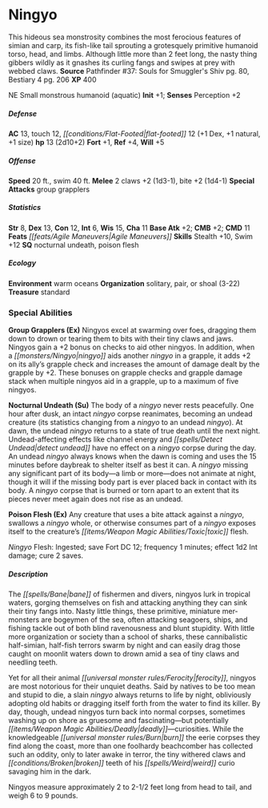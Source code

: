 ﻿---
cssclass: [monsters]
title1: Ningyo
desc_short: This hideous sea monstrosity combines the most ferocious features of simian
  and carp, its fish-like tail sprouting a grotesquely primitive humanoid torso, head,
  and limbs. Although little more than 2 feet long, the nasty thing gibbers wildly
  as it gnashes its curling fangs and swipes at prey with webbed claws.
title2: Ningyo
CR: 1
sources:
- name: "Pathfinder #37: Souls for Smuggler's Shiv"
  page: 80
  link: http://paizo.com/pathfinder/adventurePath/theSerpentsSkull/v5748btpy8b7v
- name: Bestiary 4
  page: 206
  link: http://paizo.com/products/btpy91ds?Pathfinder-Roleplaying-Game-Bestiary-4
XP: 400
alignment: NE
size: Small
type: monstrous humanoid
subtypes:
- aquatic
initiative:
  bonus: 1
AC:
  AC: 13
  touch: 12
  flat_footed: 12
  components:
    dex: 1
    natural: 1
    size: 1
HP:
  HP: 13
  long: 2d10+2
saves:
  fort: 1
  ref: 4
  will: 5
speeds:
  base: 20
  swim: 40
attacks:
  melee:
  - - text: 2 claws +2 (1d3-1)
      entries:
      - - damage: 1d3-1
      count: 2
      attack: claws
      bonus:
      - 2
    - text: bite +2 (1d4-1)
      entries:
      - - damage: 1d4-1
      attack: bite
      bonus:
      - 2
  special:
  - group grapplers
ability_scores:
  STR: 8
  DEX: 13
  CON: 12
  INT: 6
  WIS: 15
  CHA: 11
BAB: 2
CMB: 2
CMD: 11
feats:
- name: Agile Maneuvers
skills:
  Stealth: 10
  Swim: 12
  Perception: 2
special_qualities:
- nocturnal undeath
- poison flesh
ecology:
  environment: warm oceans
  organization: solitary, pair, or shoal (3-22)
  treasure_type: standard
special_abilities:
  Group Grapplers (Ex): Ningyos excel at swarming over foes, dragging them down to
    drown or tearing them to bits with their tiny claws and jaws. Ningyos gain a +2
    bonus on checks to aid other ningyos. In addition, when a ningyo aids another
    ningyo in a grapple, it adds +2 on its ally's grapple check and increases the
    amount of damage dealt by the grapple by +2. These bonuses on grapple checks and
    grapple damage stack when multiple ningyos aid in a grapple, up to a maximum of
    five ningyos.
  Nocturnal Undeath (Su): The body of a ningyo never rests peacefully. One hour after
    dusk, an intact ningyo corpse reanimates, becoming an undead creature (its statistics
    changing from a ningyo to an undead ningyo). At dawn, the undead ningyo returns
    to a state of true death until the next night. Undead-affecting effects like channel
    energy and detect undead have no effect on a ningyo corpse during the day. An
    undead ningyo always knows when the dawn is coming and uses the 15 minutes before
    daybreak to shelter itself as best it can. A ningyo missing any significant part
    of its body-a limb or more-does not animate at night, though it will if the missing
    body part is ever placed back in contact with its body. A ningyo corpse that is
    burned or torn apart to an extent that its pieces never meet again does not rise
    as an undead.
  Poison Flesh (Ex): |-
    Any creature that uses a bite attack against a ningyo, swallows a ningyo whole, or otherwise consumes part of a ningyo exposes itself to the creature's toxic flesh.

    Ningyo Flesh: Ingested; save Fort DC 12; frequency 1 minutes; effect 1d2 Int damage; cure 2 saves.
desc_long: |-
  The bane of fishermen and divers, ningyos lurk in tropical waters, gorging themselves on fish and attacking anything they can sink their tiny fangs into. Nasty little things, these primitive, miniature mer-monsters are bogeymen of the sea, often attacking seagoers, ships, and fishing tackle out of both blind ravenousness and blunt stupidity. With little more organization or society than a school of sharks, these cannibalistic half-simian, half-fish terrors swarm by night and can easily drag those caught on moonlit waters down to drown amid a sea of tiny claws and needling teeth.

  Yet for all their animal ferocity, ningyos are most notorious for their unquiet deaths. Said by natives to be too mean and stupid to die, a slain ningyo always returns to life by night, obliviously adopting old habits or dragging itself forth from the water to find its killer. By day, though, undead ningyos turn back into normal corpses, sometimes washing up on shore as gruesome and fascinating-but potentially deadly-curiosities. While the knowledgeable burn the eerie corpses they find along the coast, more than one foolhardy beachcomber has collected such an oddity, only to later awake in terror, the tiny withered claws and broken teeth of his weird curio savaging him in the dark.

  Ningyos measure approximately 2 to 2-1/2 feet long from head to tail, and weigh 6 to 9 pounds.

---

# Ningyo
This hideous sea monstrosity combines the most ferocious features of simian and carp, its fish-like tail sprouting a grotesquely primitive humanoid torso, head, and limbs. Although little more than 2 feet long, the nasty thing gibbers wildly as it gnashes its curling fangs and swipes at prey with webbed claws.
**Source** Pathfinder #37: Souls for Smuggler's Shiv pg. 80, Bestiary 4 pg. 206
**XP** 400

NE Small monstrous humanoid (aquatic)
**Init** +1; **Senses** Perception +2

##### Defense

**AC** 13, touch 12, _[[conditions/Flat-Footed|flat-footed]]_ 12 (+1 Dex, +1 natural, +1 size)
**hp** 13 (2d10+2)
**Fort** +1, **Ref** +4, **Will** +5

##### Offense
**Speed** 20 ft., swim 40 ft.
**Melee** 2 claws +2 (1d3-1), bite +2 (1d4-1)
**Special Attacks** group grapplers

##### Statistics
**Str** 8, **Dex** 13, **Con** 12, **Int** 6, **Wis** 15, **Cha** 11
**Base Atk** +2; **CMB** +2; **CMD** 11
**Feats** _[[feats/Agile Maneuvers|Agile Maneuvers]]_
**Skills** Stealth +10, Swim +12
**SQ** nocturnal undeath, poison flesh

##### Ecology

**Environment** warm oceans
**Organization** solitary, pair, or shoal (3-22)
**Treasure** standard

### Special Abilities

**Group Grapplers (Ex)** Ningyos excel at swarming over foes, dragging them down to drown or tearing them to bits with their tiny claws and jaws. Ningyos gain a +2 bonus on checks to aid other ningyos. In addition, when a _[[monsters/Ningyo|ningyo]]_ aids another _ningyo_ in a grapple, it adds +2 on its ally’s grapple check and increases the amount of damage dealt by the grapple by +2. These bonuses on grapple checks and grapple damage stack when multiple ningyos aid in a grapple, up to a maximum of five ningyos.

**Nocturnal Undeath (Su)** The body of a _ningyo_ never rests peacefully. One hour after dusk, an intact _ningyo_ corpse reanimates, becoming an undead creature (its statistics changing from a _ningyo_ to an undead _ningyo_). At dawn, the undead _ningyo_ returns to a state of true death until the next night. Undead-affecting effects like channel energy and _[[spells/Detect Undead|detect undead]]_ have no effect on a _ningyo_ corpse during the day. An undead _ningyo_ always knows when the dawn is coming and uses the 15 minutes before daybreak to shelter itself as best it can. A _ningyo_ missing any significant part of its body—a limb or more—does not animate at night, though it will if the missing body part is ever placed back in contact with its body. A _ningyo_ corpse that is burned or torn apart to an extent that its pieces never meet again does not rise as an undead.

**Poison Flesh (Ex)** Any creature that uses a bite attack against a _ningyo_, swallows a _ningyo_ whole, or otherwise consumes part of a _ningyo_ exposes itself to the creature’s _[[items/Weapon Magic Abilities/Toxic|toxic]]_ flesh.

_Ningyo_ Flesh: Ingested; save Fort DC 12; frequency 1 minutes; effect 1d2 Int damage; cure 2 saves.

##### Description

The _[[spells/Bane|bane]]_ of fishermen and divers, ningyos lurk in tropical waters, gorging themselves on fish and attacking anything they can sink their tiny fangs into. Nasty little things, these primitive, miniature mer-monsters are bogeymen of the sea, often attacking seagoers, ships, and fishing tackle out of both blind ravenousness and blunt stupidity. With little more organization or society than a school of sharks, these cannibalistic half-simian, half-fish terrors swarm by night and can easily drag those caught on moonlit waters down to drown amid a sea of tiny claws and needling teeth.

Yet for all their animal _[[universal monster rules/Ferocity|ferocity]]_, ningyos are most notorious for their unquiet deaths. Said by natives to be too mean and stupid to die, a slain _ningyo_ always returns to life by night, obliviously adopting old habits or dragging itself forth from the water to find its killer. By day, though, undead ningyos turn back into normal corpses, sometimes washing up on shore as gruesome and fascinating—but potentially _[[items/Weapon Magic Abilities/Deadly|deadly]]_—curiosities. While the knowledgeable _[[universal monster rules/Burn|burn]]_ the eerie corpses they find along the coast, more than one foolhardy beachcomber has collected such an oddity, only to later awake in terror, the tiny withered claws and _[[conditions/Broken|broken]]_ teeth of his _[[spells/Weird|weird]]_ curio savaging him in the dark.

Ningyos measure approximately 2 to 2-1/2 feet long from head to tail, and weigh 6 to 9 pounds.